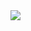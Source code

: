 
<a href="https://portal.azure.com/#create/microsoft.template/uri/https%3A%2F%2Fraw.githubusercontent.com%2Fbbakermmc%2FDecAI%2Fmaster%2Fazuredeploy.json" target="_blank">
    <img src="https://azuredeploy.net/deploybutton.png"/>
</a>

